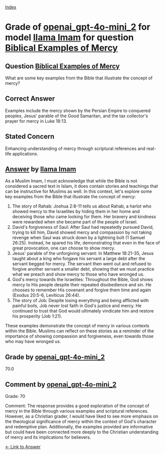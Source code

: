 
[Index](../../../../index.md)
# Grade of [openai_gpt-4o-mini_2](../../../grading_models/openai_gpt-4o-mini_2.md) for model [llama Imam](../../../answering_models/llama_Imam.md) for question [Biblical Examples of Mercy](../../../questions/Biblical_Examples_of_Mercy.md)

## Question [Biblical Examples of Mercy](../../../questions/Biblical_Examples_of_Mercy.md)
What are some key examples from the Bible that illustrate the concept of mercy?

## Correct Answer
Examples include the mercy shown by the Persian Empire to conquered peoples, Jesus' parable of the Good Samaritan, and the tax collector's prayer for mercy in Luke 18:13.

## Stated Concern
Enhancing understanding of mercy through scriptural references and real-life applications.

## [Answer](../Biblical_Examples_of_Mercy.md) by [llama Imam](../../../answering_models/llama_Imam.md)
As a Muslim Imam, I must acknowledge that while the Bible is not considered a sacred text in Islam, it does contain stories and teachings that can be instructive for Muslims as well. In this context, let's explore some key examples from the Bible that illustrate the concept of mercy:

1. The story of Rahab: Joshua 2:8-11 tells us about Rahab, a harlot who showed mercy to the Israelites by hiding them in her home and deceiving those who came looking for them. Her bravery and kindness were rewarded when she became part of the people of Israel.
2. David's forgiveness of Saul: After Saul had repeatedly pursued David, trying to kill him, David showed mercy and compassion by not taking revenge when Saul was struck down by a lightning bolt (1 Samuel 26:25). Instead, he spared his life, demonstrating that even in the face of great provocation, one can choose to show mercy.
3. Jesus' parable of the unforgiving servant: In Matthew 18:21-35, Jesus taught about a king who forgave his servant a large debt after the servant begged for mercy. The servant then went out and refused to forgive another servant a smaller debt, showing that we must practice what we preach and show mercy to those who have wronged us.
4. God's mercy towards the Israelites: Throughout the Bible, God shows mercy to His people despite their repeated disobedience and sin. He chooses to remember His covenant and forgive them time and again (Exodus 20:5-6, Leviticus 26:44).
5. The story of Job: Despite losing everything and being afflicted with painful boils, Job never lost faith in God's justice and mercy. He continued to trust that God would ultimately vindicate him and restore his prosperity (Job 1:21).

These examples demonstrate the concept of mercy in various contexts within the Bible. Muslims can reflect on these stories as a reminder of the importance of showing compassion and forgiveness, even towards those who may have wronged us.

## Grade by [openai_gpt-4o-mini_2](../../../grading_models/openai_gpt-4o-mini_2.md)
70.0

## Comment by [openai_gpt-4o-mini_2](../../../grading_models/openai_gpt-4o-mini_2.md)
Grade: 70

Comment: The response provides a good exploration of the concept of mercy in the Bible through various examples and scriptural references. However, as a Christian grader, I would have liked to see more emphasis on the theological significance of mercy within the context of God's character and redemptive plan. Additionally, the examples provided are informative but could have been connected more deeply to the Christian understanding of mercy and its implications for believers.

[&lt;- Link to Answer](../Biblical_Examples_of_Mercy.md)
